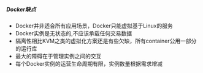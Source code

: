 #####  Docker缺点

- Docker并非适合所有应用场景，Docker只能虚拟基于Linux的服务
- Docker实例是无状态的,不应该承载任何交易数据
- 隔离性相比KVM之类的虚拟化方案还是有些欠缺，所有container公用一部分的运行库
- 最大的障碍在于管理实例之间的交互
- 每个Docker实例的运营生命周期有限，实例数量根据需求增减

